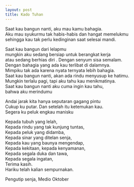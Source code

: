 ```yaml
---
layout: post
title: Kado Tuhan
---
```


Saat kau bangun nanti, aku mau kamu bahagia.  
Aku mau syukurmu tak habis-habis dan hangat memelukmu  
sehingga kau tak perlu kedinginan saat selesai mandi.

Saat kau bangun dari lelapmu  
mungkin aku sedang bersiap untuk berangkat kerja  
atau sedang berhias diri . Dengan senyum sisa semalam.  
Dengan bahagia yang ada kau terlibat di dalamnya.  
Mimpiku tak ada karena nyata ternyata lebih bahagia.  
Saat kau bangun nanti, akan ada rindu menyusup ke hatimu.  
Mungkin terlalu pagi, tapi aku tahu kau menikmatinya.  
Saat kau bangun nanti aku cuma ingin kau tahu,  
bahwa aku merindumu

Andai jarak kita hanya seputaran gagang pintu  
Cukup ku putar. Dan setelah itu ketemukan kau.  
Segera ku peluk engkau manisku

Kepada tubuh yang lelah,  
Kepada rindu yang tak kunjung tuntas,  
Kepada peluk yang didamba,  
Kepada sinar yang ditelan senja,  
Kepada kau yang baunya mengendap,  
Kepada kekitaan, kepada kenyamanan,  
Kepada segala duka dan tawa,  
Kepada segala ingatan,  
Terima kasih.  
Hariku telah kalian sempurnakan.

Pengutip senja, Medio Oktober 